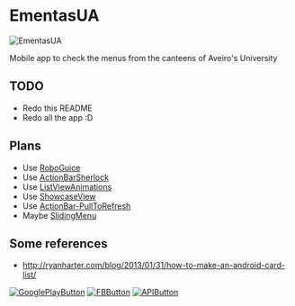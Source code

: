 EmentasUA
=========

![EmentasUA](https://raw.github.com/renato-almeida/EmentasUA/master/images/icon.png)


Mobile app to check the menus from the canteens of Aveiro's University

## TODO

*   Redo this README
*   Redo all the app :D


## Plans

* Use [RoboGuice](https://github.com/roboguice/roboguice)
* Use [ActionBarSherlock](http://actionbarsherlock.com/)
* Use [ListViewAnimations](https://github.com/nhaarman/ListViewAnimations)
* Use [ShowcaseView](https://github.com/Espiandev/ShowcaseView)
* Use [ActionBar-PullToRefresh](https://github.com/chrisbanes/ActionBar-PullToRefresh)
* Maybe [SlidingMenu](https://github.com/jfeinstein10/SlidingMenu)


## Some references
* http://ryanharter.com/blog/2013/01/31/how-to-make-an-android-card-list/



[![GooglePlayButton](https://raw.github.com/renato-almeida/EmentasUA/master/images/GooglePlayButton.png)](https://play.google.com/store/apps/details?id=org.ementasua)
[![FBButton](https://raw.github.com/renato-almeida/EmentasUA/master/images/fb.png)](https://www.facebook.com/EmentasUA)
[![APIButton](https://raw.github.com/renato-almeida/EmentasUA/master/images/api.png)](http://api.web.ua.pt/)

